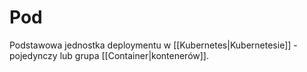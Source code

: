 # Pod
Podstawowa jednostka deploymentu w [[Kubernetes|Kubernetesie]] - pojedynczy lub grupa [[Container|kontenerów]].